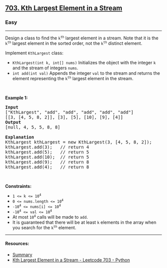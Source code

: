<h2><a href="https://leetcode.com/problems/kth-largest-element-in-a-stream/">703. Kth Largest Element in a Stream</a></h2><h3>Easy</h3><hr><div><p>Design a class to find the <code>k<sup>th</sup></code> largest element in a stream. Note that it is the <code>k<sup>th</sup></code> largest element in the sorted order, not the <code>k<sup>th</sup></code> distinct element.</p>

<p>Implement <code>KthLargest</code> class:</p>

<ul>
	<li><code>KthLargest(int k, int[] nums)</code> Initializes the object with the integer <code>k</code> and the stream of integers <code>nums</code>.</li>
	<li><code>int add(int val)</code> Appends the integer <code>val</code> to the stream and returns the element representing the <code>k<sup>th</sup></code> largest element in the stream.</li>
</ul>

<p>&nbsp;</p>
<p><strong>Example 1:</strong></p>

<pre><strong>Input</strong>
["KthLargest", "add", "add", "add", "add", "add"]
[[3, [4, 5, 8, 2]], [3], [5], [10], [9], [4]]
<strong>Output</strong>
[null, 4, 5, 5, 8, 8]

<strong>Explanation</strong>
KthLargest kthLargest = new KthLargest(3, [4, 5, 8, 2]);
kthLargest.add(3);   // return 4
kthLargest.add(5);   // return 5
kthLargest.add(10);  // return 5
kthLargest.add(9);   // return 8
kthLargest.add(4);   // return 8
</pre>

<p>&nbsp;</p>
<p><strong>Constraints:</strong></p>

<ul>
	<li><code>1 &lt;= k &lt;= 10<sup>4</sup></code></li>
	<li><code>0 &lt;= nums.length &lt;= 10<sup>4</sup></code></li>
	<li><code>-10<sup>4</sup> &lt;= nums[i] &lt;= 10<sup>4</sup></code></li>
	<li><code>-10<sup>4</sup> &lt;= val &lt;= 10<sup>4</sup></code></li>
	<li>At most <code>10<sup>4</sup></code> calls will be made to <code>add</code>.</li>
	<li>It is guaranteed that there will be at least <code>k</code> elements in the array when you search for the <code>k<sup>th</sup></code> element.</li>
</ul>
</div>

****
#### Resources:
- [Summary](https://leetcode.com/problems/kth-largest-element-in-a-stream/solution/)
- [Kth Largest Element in a Stream - Leetcode 703 - Python](https://www.youtube.com/watch?v=hOjcdrqMoQ8)
